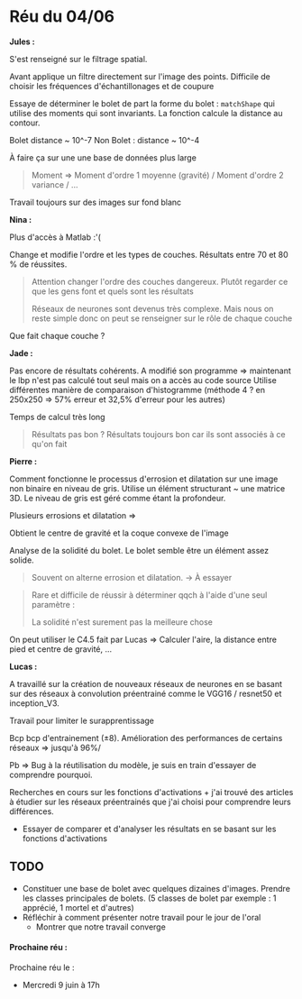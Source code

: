 # Réu du 04/06
**Jules :**

S'est renseigné sur le filtrage spatial.

Avant applique un filtre directement sur l'image des points.
Difficile de choisir les fréquences d'échantillonages et de coupure

Essaye de déterminer le bolet de part la forme du bolet : `matchShape` qui utilise des moments qui sont invariants. La fonction calcule la distance au contour.

Bolet distance ~ 10^-7
Non Bolet : distance ~ 10^-4

À faire ça sur une une base de données plus large 

> Moment => Moment d'ordre 1 moyenne (gravité) / Moment d'ordre 2 variance / …

Travail toujours sur des images sur fond blanc

**Nina :**

Plus d'accès à Matlab :'( 

Change et modifie l'ordre et les types de couches. 
Résultats entre 70 et 80 % de réussites.

> Attention changer l'ordre des couches dangereux. Plutôt regarder ce que les gens font et quels sont les résultats
>
> Réseaux de neurones sont devenus très complexe. Mais nous on reste simple donc on peut se renseigner sur le rôle de chaque couche

Que fait chaque couche ?

**Jade :**

Pas encore de résultats cohérents.
A modifié son programme => maintenant le lbp n'est pas calculé tout seul mais on a accès au code source
Utilise différentes manière de comparaison d'histogramme (méthode 4 ? en 250x250 => 57% erreur et 32,5% d'erreur pour les autres)

Temps de calcul très long

> Résultats pas bon ? Résultats toujours bon car ils sont associés à ce qu'on fait

**Pierre :**

Comment fonctionne le processus d'errosion et dilatation sur une image non binaire en niveau de gris.
Utilise un élément structurant ~ une matrice 3D. Le niveau de gris est géré comme étant la profondeur.

Plusieurs errosions et dilatation => 

Obtient le centre de gravité et la coque convexe de l'image

Analyse de la solidité du bolet. Le bolet semble être un élément assez solide.

> Souvent on alterne errosion et dilatation. -> À essayer



> Rare et difficile de réussir à déterminer qqch à l'aide d'une seul paramètre :
>
> La solidité n'est surement pas la meilleure chose

On peut utiliser le C4.5 fait par Lucas => Calculer l'aire, la distance entre pied et centre de gravité, …

**Lucas :**

A travaillé sur la création de nouveaux réseaux de neurones en se basant sur des réseaux à convolution préentrainé comme le VGG16 / resnet50 et inception_V3.

Travail pour limiter le surapprentissage

Bcp bcp d'entrainement (±8). 
Amélioration des performances de certains réseaux => jusqu'à 96%/

Pb => Bug à la réutilisation du modèle, je suis en train d'essayer de comprendre pourquoi.

Recherches en cours sur les fonctions d'activations + j'ai trouvé des articles à étudier sur les réseaux préentrainés que j'ai choisi pour comprendre leurs différences.

- Essayer de comparer et d'analyser les résultats en se basant sur les fonctions d'activations

## TODO

- Constituer une base de bolet avec quelques dizaines d'images. Prendre les classes principales de bolets. (5 classes de bolet par exemple : 1 apprécié, 1 mortel et d'autres)
- Réfléchir à comment présenter notre travail pour le jour de l'oral
  - Montrer que notre travail converge 


#### Prochaine réu :

Prochaine réu le : 

- Mercredi 9 juin à 17h

